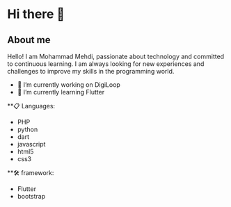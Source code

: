 # Hi there 👋

About me
---

Hello! I am Mohammad Mehdi, passionate about technology and committed to continuous learning. I am always looking for new experiences and challenges to improve my skills in the programming world.

- 🔭 I’m currently working on DigiLoop
- 🌱 I’m currently learning Flutter

**📋 Languages:
- PHP
- python
- dart
- javascript
- html5
- css3

**🛠️ framework:
- Flutter
- bootstrap

